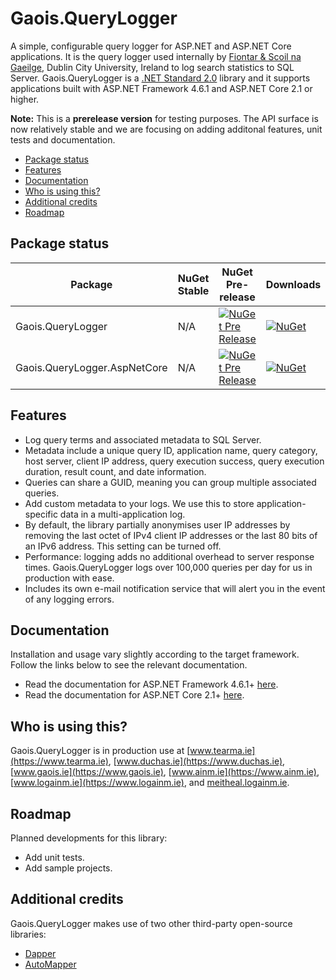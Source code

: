 # Gaois.QueryLogger

A simple, configurable query logger for ASP.NET and ASP.NET Core applications. It is the query logger used internally by [Fiontar & Scoil na Gaeilge](https://www.gaois.ie), Dublin City University, Ireland to log search statistics to SQL Server. Gaois.QueryLogger is a [.NET Standard 2.0](https://docs.microsoft.com/en-us/dotnet/standard/net-standard) library and it supports applications built with ASP.NET Framework 4.6.1 and ASP.NET Core 2.1 or higher.

**Note:** This is a **prerelease version** for testing purposes. The API surface is now relatively stable and we are focusing on adding additonal features, unit tests and documentation.

- [Package status](#package-status)
- [Features](#features)
- [Documentation](#documentation)
- [Who is using this?](#who-is-using-this)
- [Additional credits](#additional-credits)
- [Roadmap](#roadmap)

## Package status

| Package | NuGet Stable | NuGet Pre-release | Downloads |
| ------- | ------------ | ----------------- | --------- |
| Gaois.QueryLogger | N/A | [![NuGet Pre Release](https://img.shields.io/nuget/vpre/Gaois.QueryLogger.svg)](https://www.nuget.org/packages/Gaois.QueryLogger/) | [![NuGet](https://img.shields.io/nuget/dt/Gaois.QueryLogger.svg)](https://www.nuget.org/packages/Gaois.QueryLogger/) |
| Gaois.QueryLogger.AspNetCore | N/A | [![NuGet Pre Release](https://img.shields.io/nuget/vpre/Gaois.QueryLogger.AspNetCore.svg)](https://www.nuget.org/packages/Gaois.QueryLogger.AspNetCore/) | [![NuGet](https://img.shields.io/nuget/dt/Gaois.QueryLogger.AspNetCore.svg)](https://www.nuget.org/packages/Gaois.QueryLogger.AspNetCore/) |

## Features

- Log query terms and associated metadata to SQL Server.
- Metadata include a unique query ID, application name, query category, host server, client IP address, query execution success, query execution duration, result count, and date information.
- Queries can share a GUID, meaning you can group multiple associated queries.
- Add custom metadata to your logs. We use this to store application-specific data in a multi-application log.
- By default, the library partially anonymises user IP addresses by removing the last octet of IPv4 client IP addresses or the last 80 bits of an IPv6 address. This setting can be turned off.
- Performance: logging adds no additional overhead to server response times. Gaois.QueryLogger logs over 100,000 queries per day for us in production with ease.
- Includes its own e-mail notification service that will alert you in the event of any logging errors.

## Documentation

Installation and usage vary slightly according to the target framework. Follow the links below to see the relevant documentation.

- Read the documentation for ASP.NET Framework 4.6.1+ [here](src/Gaois.QueryLogger/).
- Read the documentation for ASP.NET Core 2.1+ [here](src/Gaois.QueryLogger.AspNetCore/).

## Who is using this?

Gaois.QueryLogger is in production use at [www.tearma.ie](https://www.tearma.ie), [www.duchas.ie](https://www.duchas.ie), [www.gaois.ie](https://www.gaois.ie), [www.ainm.ie](https://www.ainm.ie), [www.logainm.ie](https://www.logainm.ie), and [meitheal.logainm.ie](https://meitheal.logainm.ie).

## Roadmap

Planned developments for this library:

- Add unit tests.
- Add sample projects.

## Additional credits

Gaois.QueryLogger makes use of two other third-party open-source libraries:

- [Dapper](https://github.com/StackExchange/Dapper/)
- [AutoMapper](https://automapper.org/)
